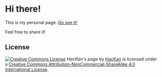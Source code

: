 # Hi there!  
This is my personal page. [Go see it!](https://hackan.net)  

Feel free to share it!  

## License
[![Creative Commons License](https://i.creativecommons.org/l/by-nc-sa/4.0/80x15.png)](https://creativecommons.org/licenses/by-nc-sa/4.0/) *HacKan's page* by [HacKan](https://github.com/HacKanCuBa/hackancuba.github.io) is licensed under a [Creative Commons Attribution-NonCommercial-ShareAlike 4.0 International License](https://creativecommons.org/licenses/by-nc-sa/4.0/).  

